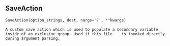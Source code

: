 ## SaveAction
```python
SaveAction(option_strings, dest, nargs='?', **kwargs)
```
    A custom save action which is used to populate a secondary variable inside of an exclusive group. Used if this file    is invoked directly during argument parsing.    